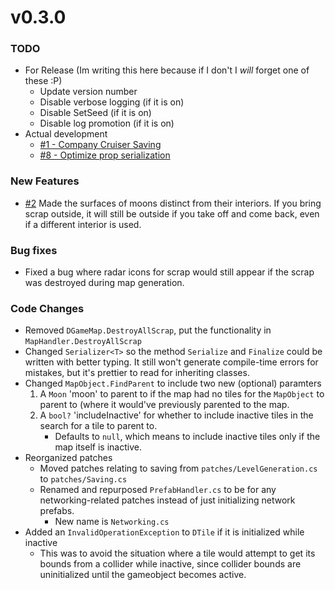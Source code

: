 # v0.3.0

### TODO
 - For Release (Im writing this here because if I don't I *will* forget one of these :P)
   - Update version number
   - Disable verbose logging (if it is on)
   - Disable SetSeed (if it is on)
   - Disable log promotion (if it is on)
 - Actual development
   - [#1 - Company Cruiser Saving](https://github.com/nikemitosis/LC-LabyrinthianFacilities/issues/1)
   - [#8 - Optimize prop serialization](https://github.com/nikemitosis/LC-LabyrinthianFacilities/issues/8)


### New Features
 - [#2](https://github.com/nikemitosis/LC-LabyrinthianFacilities/issues/2)
   Made the surfaces of moons distinct from their interiors. If you bring scrap outside, it will still be outside if you take off and come back, even if a different interior is used. 

### Bug fixes
 - Fixed a bug where radar icons for scrap would still appear if the scrap was destroyed during map generation. 

### Code Changes
 - Removed `DGameMap.DestroyAllScrap`, put the functionality in `MapHandler.DestroyAllScrap`
 - Changed `Serializer<T>` so the method `Serialize` and `Finalize` could be written with better typing. It still won't generate compile-time errors for mistakes, but it's prettier to read for inheriting classes. 
 - Changed `MapObject.FindParent` to include two new (optional) paramters
   1. A `Moon` 'moon' to parent to if the map had no tiles for the `MapObject` to parent to (where it would've previously parented to the map. 
   2. A `bool?` 'includeInactive' for whether to include inactive tiles in the search for a tile to parent to.
      - Defaults to `null`, which means to include inactive tiles only if the map itself is inactive. 
 - Reorganized patches
   - Moved patches relating to saving from `patches/LevelGeneration.cs` to `patches/Saving.cs`
   - Renamed and repurposed `PrefabHandler.cs` to be for any networking-related patches instead of just initializing network prefabs. 
     - New name is `Networking.cs`
 - Added an `InvalidOperationException` to `DTile` if it is initialized while inactive
    - This was to avoid the situation where a tile would attempt to get its bounds from a collider while inactive, since collider bounds are uninitialized until the gameobject becomes active. 
